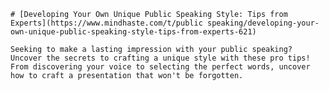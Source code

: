 
    # [Developing Your Own Unique Public Speaking Style: Tips from Experts](https://www.mindhaste.com/t/public speaking/developing-your-own-unique-public-speaking-style-tips-from-experts-621)

    Seeking to make a lasting impression with your public speaking? Uncover the secrets to crafting a unique style with these pro tips! From discovering your voice to selecting the perfect words, uncover how to craft a presentation that won't be forgotten.
    